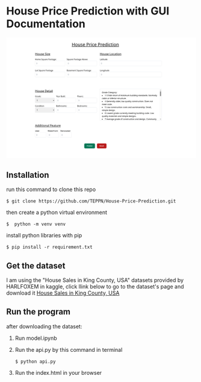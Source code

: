 # House Price Prediction with GUI Documentation

<img src="https://github.com/TEPPN/House-Price-Prediction/blob/e55508c08ca485e23a5190ec2ad22f5c7808859b/demo.png" alt="Preview Website's GUI">

## Installation

run this command to clone this repo
```shell
$ git clone https://github.com/TEPPN/House-Price-Prediction.git
```

then create a python virtual environment
```shell
$  python -m venv venv
```

install python libraries with pip
```shell
$ pip install -r requirement.txt
```

## Get the dataset
I am using the "House Sales in King County, USA" datasets provided by HARLFOXEM in kaggle, click llink below to go to the dataset's page and download it
[House Sales in King County, USA](https://www.kaggle.com/datasets/harlfoxem/housesalesprediction/data)

## Run the program
after downloading the dataset:

1. Run model.ipynb

2. Run the api.py by this command in terminal
    ```shell
    $ python api.py
    ```

3. Run the index.html in your browser
